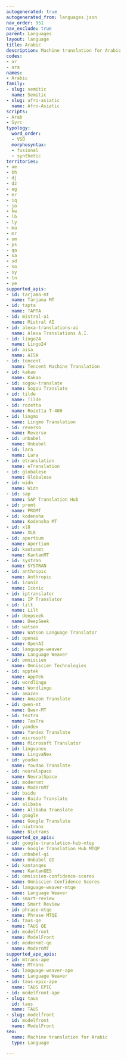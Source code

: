 ```yaml
---
autogenerated: true
autogenerated_from: languages.json
nav_order: 951
nav_exclude: true
parent: Languages
layout: language
title: Arabic
description: Machine translation for Arabic
codes:
- ar
- ara
names:
- Arabic
family:
- slug: semitic
  name: Semitic
- slug: afro-asiatic
  name: Afro-Asiatic
scripts:
- Arab
- Syrc
typology:
  word_order:
  - VSO
  morphosyntax:
  - fusional
  - synthetic
territories:
- ae
- bh
- dj
- dz
- eg
- er
- iq
- jo
- kw
- lb
- ly
- ma
- mr
- om
- ps
- qa
- sa
- sd
- so
- sy
- tn
- ye
supported_apis:
- id: tarjama-mt
  name: Tarjama MT
- id: tapta
  name: TAPTA
- id: mistral-ai
  name: Mistral AI
- id: alexa-translations-ai
  name: Alexa Translations A.I.
- id: lingo24
  name: Lingo24
- id: aisa
  name: AISA
- id: tencent
  name: Tencent Machine Translation
- id: kakao
  name: Kakao
- id: sogou-translate
  name: Sogou Translate
- id: tilde
  name: Tilde
- id: rozetta
  name: Rozetta T-400
- id: lingmo
  name: Lingmo Translation
- id: reverso
  name: Reverso
- id: unbabel
  name: Unbabel
- id: lara
  name: Lara
- id: etranslation
  name: eTranslation
- id: globalese
  name: Globalese
- id: widn
  name: Widn
- id: sap
  name: SAP Translation Hub
- id: promt
  name: PROMT
- id: kodensha
  name: Kodensha MT
- id: xl8
  name: XL8
- id: apertium
  name: Apertium
- id: kantanmt
  name: KantanMT
- id: systran
  name: SYSTRAN
- id: anthropic
  name: Anthropic
- id: iconic
  name: Iconic
- id: iptranslator
  name: IP Translator
- id: lilt
  name: Lilt
- id: deepseek
  name: DeepSeek
- id: watson
  name: Watson Language Translator
- id: openai
  name: OpenAI
- id: language-weaver
  name: Language Weaver
- id: omniscien
  name: Omniscien Technologies
- id: apptek
  name: AppTek
- id: wordlingo
  name: Wordlingo
- id: amazon
  name: Amazon Translate
- id: qwen-mt
  name: Qwen-MT
- id: textra
  name: TexTra
- id: yandex
  name: Yandex Translate
- id: microsoft
  name: Microsoft Translator
- id: lingvanex
  name: LingvaNex
- id: youdao
  name: Youdao Translate
- id: neuralspace
  name: NeuralSpace
- id: modernmt
  name: ModernMT
- id: baidu
  name: Baidu Translate
- id: alibaba
  name: Alibaba Translate
- id: google
  name: Google Translate
- id: niutrans
  name: Niutrans
supported_qe_apis:
- id: google-translation-hub-mtqp
  name: Google Translation Hub MTQP
- id: unbabel-qi
  name: Unbabel QI
- id: kantanqes
  name: KantanQES
- id: omniscien-confidence-scores
  name: Omniscien Confidence Scores
- id: language-weaver-mtqe
  name: Language Weaver
- id: smart-review
  name: Smart Review
- id: phrase-mtqe
  name: Phrase MTQE
- id: taus-qe
  name: TAUS QE
- id: modelfront
  name: ModelFront
- id: modernmt-qe
  name: ModernMT
supported_ape_apis:
- id: mtrans-ape
  name: MTrans
- id: language-weaver-ape
  name: Language Weaver
- id: taus-epic-ape
  name: TAUS EPIC
- id: modelfront-ape
- slug: taus
  id: taus
  name: TAUS
- slug: modelfront
  id: modelfront
  name: ModelFront
seo:
  name: Machine translation for Arabic
  type: Language

---
```


